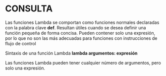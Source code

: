 # CONSULTA

Las funciones Lambda se comportan como funciones normales declaradas con la palabra clave **def**. Resultan útiles cuando se desea definir una función pequeña de forma concisa. Pueden contener solo una expresión, por lo que no son las más adecuadas para funciones con instrucciones de flujo de control

Sintaxis de una función Lambda
**lambda argumentos: expresión**

Las funciones Lambda pueden tener cualquier número de argumentos, pero solo una expresión.
